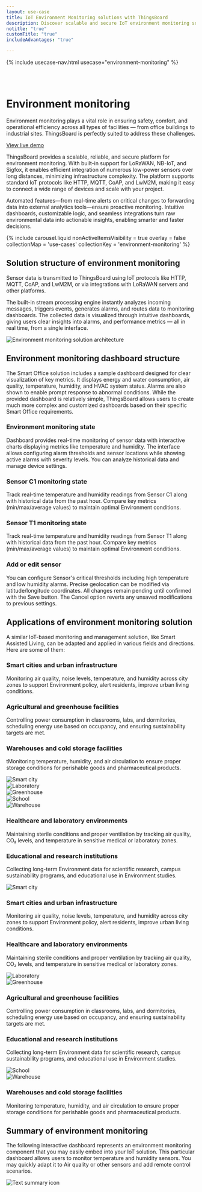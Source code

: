 ```yaml
---
layout: use-case
title: IoT Environment Monitoring solutions with ThingsBoard
description: Discover scalable and secure IoT environment monitoring solutions with ThingsBoard. Connect multiple sensors, automate alerts, and gain real-time insights to improve safety, efficiency, and comfort across industrial, commercial, and smart building applications.
notitle: "true"
customTitle: "true"
includeAdvantages: "true"

---
```


{% include usecase-nav.html usecase="environment-monitoring" %}
<div id="scada-fullpage" onclick="this.style.display='none'; document.body.style.overflow='unset'"><div class="image"></div><div class="close-icon"><svg width="32" height="32" viewBox="0 0 32 32" fill="none" xmlns="http://www.w3.org/2000/svg"><path d="M25.3337 8.5465L23.4537 6.6665L16.0003 14.1198L8.54699 6.6665L6.66699 8.5465L14.1203 15.9998L6.66699 23.4532L8.54699 25.3332L16.0003 17.8798L23.4537 25.3332L25.3337 23.4532L17.8803 15.9998L25.3337 8.5465Z"></path></svg></div></div>
<h1 class="usecase-title">Environment monitoring</h1>
<section class="environment-monitoring-about">
    <div class="about-text">
        <div class="short">
            <div class="block">
                <p class="text">Environment monitoring plays a vital role in ensuring safety, comfort, and operational efficiency across all types of facilities — from office buildings to industrial sites. ThingsBoard is perfectly suited to address these challenges.</p>
            </div>
            <div class="demo-button">
                <a id="UseCases_EnvMon_ViewLiveDemo" target="_blank" href="https://thingsboard.cloud/dashboard/dfaef940-8a91-11ec-83d0-83ba2015b874?publicId=4978baf0-8a92-11ec-98f9-ff45c37940c6" class="button gtm_button">View live demo</a>
            </div>
        </div>
        <div class="long">
            <p>ThingsBoard provides a scalable, reliable, and secure platform for environment monitoring. With built-in support for LoRaWAN, NB-IoT, and Sigfox, it enables efficient integration of numerous low-power sensors over long distances, minimizing infrastructure complexity. The platform supports standard IoT protocols like HTTP, MQTT, CoAP, and LwM2M, making it easy to connect a wide range of devices and scale with your project.</p>
            <p>Automated features—from real-time alerts on critical changes to forwarding data into external analytics tools—ensure proactive monitoring. Intuitive dashboards, customizable logic, and seamless integrations turn raw environmental data into actionable insights, enabling smarter and faster decisions.</p>        </div>
    </div>
</section>

<section class="environment-monitoring-carousel carousel-padding">
    {% include carousel.liquid nonActiveItemsVisibility = true overlay = false collectionMap = 'use-cases' collectionKey = 'environment-monitoring' %}
</section> 

<section class="environment-monitoring-solution-structure">
    <h2>Solution structure of environment monitoring</h2>
    <div class="about-text">
        <div class="short">
            <div class="block">
                <p class="text">Sensor data is transmitted to ThingsBoard using IoT protocols like HTTP, MQTT, CoAP, and LwM2M, or via integrations with LoRaWAN servers and other platforms.</p>
            </div>
        </div>
        <div class="long">
            <p>The built-in stream processing engine instantly analyzes incoming messages, triggers events, generates alarms, and routes data to monitoring dashboards. The collected data is visualized through intuitive dashboards, giving users clear insights into alarms, and performance metrics — all in real time, from a single interface.</p>
        </div>
    </div>
    <div class="scheme">
        <img id="schemeSVG" loading="lazy" data-src="https://img.thingsboard.io/usecases/smart-use-cases.svg" class="svg-animation" alt="Environment monitoring solution architecture" title="Environment monitoring solution architecture: IoT devices connect via gateways to the cloud for processing, visualization, and automation">
    </div>
</section>

<section class="dashboard-structure section-padding">
    <div class="section-header">
        <h2>Environment monitoring dashboard structure</h2>
        <p>
            The Smart Office solution includes a sample dashboard designed for clear visualization of key metrics. It displays energy and water consumption, air quality, temperature, humidity, and HVAC system status. Alarms are also shown to enable prompt response to abnormal conditions. While the provided dashboard is relatively simple, ThingsBoard allows users to create much more complex and customized dashboards based on their specific Smart Office requirements.
        </p>
    </div>
    <div class="dashboard-structure-block">
        <div class="menu">
            <div class="expansion-block">
                <div class="expansion-panel">
                    <div class="expansion-header">
                        <h3>Environment monitoring state</h3>
                    </div>
                    <div class="expansion-content">
                        <p>Dashboard provides real-time monitoring of sensor data with interactive charts displaying metrics like temperature and humidity. The interface allows configuring alarm thresholds and sensor locations while showing active alarms with severity levels. You can analyze historical data and manage device settings.</p>
                    </div>
                </div>
            </div>
            <div class="expansion-block">
                <div class="expansion-panel">
                    <div class="expansion-header">
                        <h3>Sensor C1 monitoring state</h3>
                    </div>
                    <div class="expansion-content">
                        <p>Track real-time temperature and humidity readings from Sensor C1 along with historical data from the past hour. Compare key metrics (min/max/average values) to maintain optimal Environment conditions.</p>
                    </div>
                </div>
            </div>
            <div class="expansion-block">
                <div class="expansion-panel">
                    <div class="expansion-header">
                        <h3>Sensor T1 monitoring state</h3>
                    </div>
                    <div class="expansion-content">
                        <p>Track real-time temperature and humidity readings from Sensor T1 along with historical data from the past hour. Compare key metrics (min/max/average values) to maintain optimal Environment conditions.</p>
                    </div>
                </div>
            </div>
            <div class="expansion-block">
                <div class="expansion-panel">
                    <div class="expansion-header">
                        <h3>Add or edit sensor</h3>
                    </div>
                    <div class="expansion-content">
                        <p>You can configure Sensor's critical thresholds including high temperature and low humidity alarms. Precise geolocation can be modified via latitude/longitude coordinates. All changes remain pending until confirmed with the Save button. The Cancel option reverts any unsaved modifications to previous settings.</p>
                    </div>
                </div>
            </div>
        </div>
    </div>
</section>

<section class="applications applications-additional summary-margin section-padding">
    <div class="section-header">
        <h2>Applications of environment monitoring solution</h2>
        <p>A similar IoT-based monitoring and management solution, like Smart Assisted Living, can be adapted and applied in various fields and directions. Here are some of them:</p>
    </div>
    <div class="applications-container-large">
        <div class="text-row-top">
            <div class="text-block">
                <h3>Smart cities and urban infrastructure</h3>
                <p>Monitoring air quality, noise levels, temperature, and humidity across city zones to support Environment policy, alert residents, improve urban living conditions.</p>
            </div>
            <div class="text-block">
                <h3>Agricultural and greenhouse facilities</h3>
                <p>Controlling power consumption in classrooms, labs, and dormitories, scheduling energy use based on occupancy, and ensuring sustainability targets are met.</p>
            </div>
            <div class="text-block">
                <h3>Warehouses and cold storage facilities</h3>
                <p>tMonitoring temperature, humidity, and air circulation to ensure proper storage conditions for perishable goods and pharmaceutical products.</p>
            </div>
        </div>
        <div class="images-row">
            <div class="application-image"><img src="https://img.thingsboard.io/usecases/environment-monitoring/smart-cities-1.svg" alt="Smart city" title="Smart cities and urban infrastructure"></div>
            <div class="application-image"><img src="https://img.thingsboard.io/usecases/environment-monitoring/laboratory-1.svg" alt="Laboratory" title="Healthcare and laboratory environments"></div>
            <div class="application-image"><img src="https://img.thingsboard.io/usecases/environment-monitoring/agriculture-1.svg" alt="Greenhouse" title="Agricultural and greenhouse facilities"></div>
            <div class="application-image"><img src="https://img.thingsboard.io/usecases/environment-monitoring/education-1.svg" alt="School" title="Educational and research institutions"></div>
            <div class="application-image"><img src="https://img.thingsboard.io/usecases/environment-monitoring/warehouse-1.svg" alt="Warehouse" title="Warehouses and cold storage facilities"></div>
        </div>
        <div class="text-row-bottom">
            <div class="text-block">
                <h3>Healthcare and laboratory environments</h3>
                <p>Maintaining sterile conditions and proper ventilation by tracking air quality, CO₂ levels, and temperature in sensitive medical or laboratory zones.</p>
            </div>
            <div class="text-block">
                <h3>Educational and research institutions</h3>
                <p>Collecting long-term Environment data for scientific research, campus sustainability programs, and educational use in Environment studies.</p>
            </div>
        </div>
    </div>
    <div class="applications-container-small">
        <div class="application-block">
            <div class="image"><img src="https://img.thingsboard.io/usecases/environment-monitoring/smart-cities-2.svg" alt="Smart city" title="Smart cities and urban infrastructure"></div>
            <div class="text-block">
                <h3>Smart cities and urban infrastructure</h3>
                <p>Monitoring air quality, noise levels, temperature, and humidity across city zones to support Environment policy, alert residents, improve urban living conditions.</p>
            </div>
        </div>
        <div class="application-block">
            <div class="text-block">
                <h3>Healthcare and laboratory environments</h3>
                <p>Maintaining sterile conditions and proper ventilation by tracking air quality, CO₂ levels, and temperature in sensitive medical or laboratory zones.</p>
            </div>
            <div class="image"><img src="https://img.thingsboard.io/usecases/environment-monitoring/laboratory-2.svg" alt="Laboratory" title="Healthcare and laboratory environments"></div>
        </div>
        <div class="application-block">
            <div class="image"><img src="https://img.thingsboard.io/usecases/environment-monitoring/agriculture-2.svg" alt="Greenhouse" title="Agricultural and greenhouse facilities"></div>
            <div class="text-block">
                <h3>Agricultural and greenhouse facilities</h3>
                <p>Controlling power consumption in classrooms, labs, and dormitories, scheduling energy use based on occupancy, and ensuring sustainability targets are met.</p>
            </div>
        </div>
        <div class="application-block">
            <div class="text-block">
                <h3>Educational and research institutions</h3>
                <p>Collecting long-term Environment data for scientific research, campus sustainability programs, and educational use in Environment studies.</p>
            </div>
            <div class="image"><img src="https://img.thingsboard.io/usecases/environment-monitoring/education-2.svg" alt="School" title="Educational and research institutions"></div>
        </div>
        <div class="application-block">
            <div class="image"><img src="https://img.thingsboard.io/usecases/environment-monitoring/warehouse-2.svg" alt="Warehouse" title="Warehouses and cold storage facilities"></div>
            <div class="text-block">
                <h3>Warehouses and cold storage facilities</h3>
                <p>Monitoring temperature, humidity, and air circulation to ensure proper storage conditions for perishable goods and pharmaceutical products.</p>
            </div>
        </div>
    </div>
</section>

<section class="summary">
    <h2>Summary of environment monitoring</h2>
    <div>
        <p>The following interactive dashboard represents an environment monitoring component that you may easily embed into your IoT solution. This particular dashboard allows users to monitor temperature and humidity sensors. You may quickly adapt it to Air quality or other sensors and add remote control scenarios.</p>
        <img src="https://img.thingsboard.io/usecases/health-care/summary.svg" alt="Text summary icon">
    </div>
</section>

<script type="text/javascript">
    document.addEventListener('DOMContentLoaded', function() {
        const svgAnimations = document.querySelectorAll(".svg-animation");
        const svgObserver = new IntersectionObserver((entries, obs) => {
            entries.forEach(entry => {
                if (entry.isIntersecting) {
                    const img = entry.target;
                    img.style.visibility = 'visible';
                    img.src = img.dataset.src;
                    obs.unobserve(img);
                }
            });
        }, {threshold: 1.0});

        svgAnimations.forEach(img => svgObserver.observe(img));

        document.querySelectorAll('.card-link').forEach((link) => {
            link.classList.add('linkDefault');
        });

        const expansionBlocks = document.querySelectorAll('.expansion-block');
        const structureBlock = document.querySelector('.dashboard-structure-block');
        const smallImageBlock = createImageBlock('small');
        const largeImageBlock = createImageBlock('large');

        expansionBlocks[0].appendChild(smallImageBlock);
        structureBlock.appendChild(largeImageBlock);

        const largeImageElement = document.querySelector('.image-block-large > .image-container > .image');
        const smallImageElement = document.querySelector('.image-block-small > .image-container > .image');

        let currentExpandedIndex = 0;

        expansionBlocks[0].classList.add('expanded');

        expansionBlocks.forEach((panel, index) => {
            panel.addEventListener('click', function() {
                if (index === currentExpandedIndex) {
                    return; 
                }

                smallImageElement.innerHTML = getImage(index);
                this.appendChild(smallImageBlock);
                largeImageElement.style.height = largeImageElement.firstChild.getBoundingClientRect().height + 'px';
                largeImageElement.innerHTML = getImage(index);

                expansionBlocks.forEach(item => {
                    item.classList.remove('expanded');
                });

                this.classList.add('expanded');
                currentExpandedIndex = index; 
                if (window.screen.width < 600) {
                    const blockRect = expansionBlocks[index].getBoundingClientRect();
                    const target = blockRect.top + window.scrollY - 80;
                    window.scrollTo(0, target);
                    setTimeout(()=> document.getElementById("nav").style.top = "-78px");
                }
                if (index === 4) {
                    window.scrollTo(0, window.scrollY +1);
                }
            });
        });

        window.onscroll = function() {
            const elemCoor = document.querySelector('.dashboard-structure').getBoundingClientRect();
            const large = document.querySelector('.image-block-large');

            if (Math.abs(elemCoor.top) < elemCoor.height / 2 - 400 && elemCoor.top < 0) {
                large.style.marginTop = Math.abs(elemCoor.top) + 20 + 'px';
            }
        };

        if (window.screen.width > 960) {
            const fullPage = document.querySelector('#scada-fullpage');
            largeImageElement.addEventListener('click', function(image) {
                fullPage.children[0].innerHTML = `<img src=${image.currentTarget.children[0].src} />`;
                fullPage.style.display = 'block';
                fullPage.style.top = window.scrollY + 'px';
                document.querySelector('body').style.overflow = 'hidden';
            });
        }

        function createImageBlock(layout) {
            let block = document.createElement('div');
            block.className = `image-block-${layout}`;
            block.innerHTML = `
            <div class="image-container image-background">
                <div class="image-background"></div>
                <div class="image-background"></div>
                <div class="image-background"></div>
                <div class=image>${getImage(0)}</div>
            </div>
            <div class="buttons-block">
                <a id="UseCases_EnvMon_ViewLiveDemo" target="_blank" href="https://thingsboard.cloud/dashboard/dfaef940-8a91-11ec-83d0-83ba2015b874?publicId=4978baf0-8a92-11ec-98f9-ff45c37940c6" class="button gtm_button">View live demo</a>
                <a id="UseCases_EnvMon_ContactUs" target="_blank" href="https://thingsboard.io/docs/contact-us/" class="button contact-us gtm_button">Contact us</a>
            </div>`;
    
            return block;
        }

        function getImage(index) {
            const images = [
                "<img src='https://img.thingsboard.io/usecases/environment-monitoring/environment-monitoring-2.webp' alt='Dashboard with sensor status, critical alarm, and map location of sensors' title='ThingsBoard dashboard showing real-time sensor metrics, alarm status, and their geographic positions on the map'/>",
                "<img src='https://img.thingsboard.io/usecases/environment-monitoring/environment-monitoring-3.webp' alt='Temperature and humidity charts with location of Sensor C1' title='Live monitoring of Sensor C1: temperature and humidity data alongside sensor location on the map'/>",
                "<img src='https://img.thingsboard.io/usecases/environment-monitoring/environment-monitoring-4.webp' alt='Temperature and humidity charts with location of Sensor T1' title='Sensor T1 real-time readings: temperature and humidity graphs with sensor map marker'/>",
                "<img src='https://img.thingsboard.io/usecases/environment-monitoring/environment-monitoring-1.webp' alt='Sensor configuration panel with thresholds and map location in ThingsBoard' title='Editing Sensor T1: setting temperature and humidity thresholds and viewing sensor location on the map'/>",
            ];
            return images[index];
        }
    });
</script>